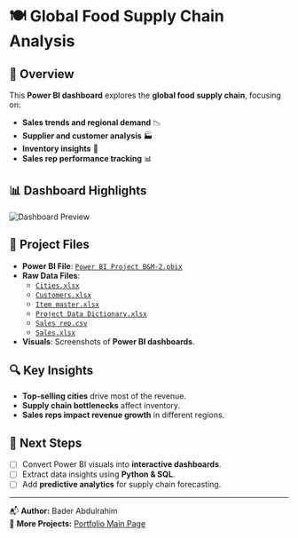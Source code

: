 # 🍽️ Global Food Supply Chain Analysis

## 📌 Overview
This **Power BI dashboard** explores the **global food supply chain**, focusing on:
- **Sales trends and regional demand** 📉
- **Supplier and customer analysis** 🏭
- **Inventory insights** 🛒
- **Sales rep performance tracking** 📊

## 📊 Dashboard Highlights
![Dashboard Preview](Power-BI-Dashboard/dashboard-preview.png)

## 📂 Project Files
- **Power BI File**: [`Power BI Project B&M-2.pbix`](Power-BI-Dashboard/Power%20BI%20Project%20B&M-2.pbix)
- **Raw Data Files**:
  - [`Cities.xlsx`](data/Cities.xlsx)
  - [`Customers.xlsx`](data/Customers.xlsx)
  - [`Item master.xlsx`](data/Item%20master.xlsx)
  - [`Project Data Dictionary.xlsx`](data/Project%20Data%20Dictionary.xlsx)
  - [`Sales rep.csv`](data/Sales%20rep.csv)
  - [`Sales.xlsx`](data/Sales.xlsx)
- **Visuals**: Screenshots of **Power BI dashboards**.

## 🔍 Key Insights
- **Top-selling cities** drive most of the revenue.
- **Supply chain bottlenecks** affect inventory.
- **Sales reps impact revenue growth** in different regions.

## 🚀 Next Steps
- [ ] Convert Power BI visuals into **interactive dashboards**.
- [ ] Extract data insights using **Python & SQL**.
- [ ] Add **predictive analytics** for supply chain forecasting.

---

📬 **Author:** Bader Abdulrahim  
📌 **More Projects:** [Portfolio Main Page](../README.md)

